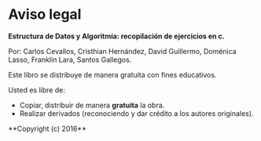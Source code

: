 # Aviso legal

**Estructura de Datos y Algoritmia: recopilación de ejercicios en c.**

Por: Carlos Cevallos, Cristhian Hernández, David Guillermo, Doménica Lasso, Franklin Lara, Santos Gallegos.


Este libro se distribuye de manera gratuita con fines educativos.


Usted es libre de:

- Copiar, distribuir de manera **gratuita** la obra.
- Realizar derivados (reconociendo y dar crédito a los autores originales).




<footer>**Copyright (c) 2016**</footer>
